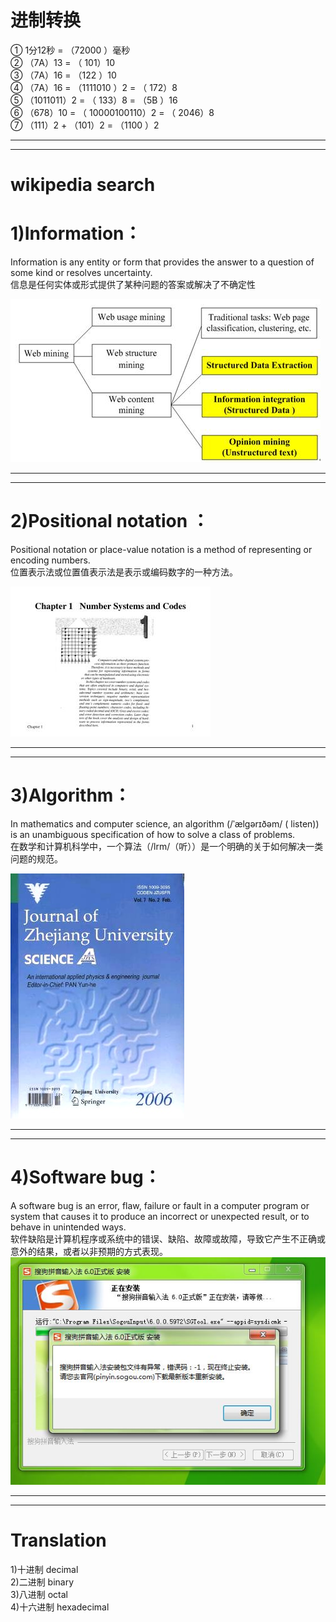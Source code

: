 # 进制转换  

① 1分12秒 = （72000 ）毫秒  
② （7A）13 = （ 101）10  
③ （7A）16 = （122 ）10   
④ （7A）16 = （1111010 ）2 = （ 172）8  
⑤ （1011011）2 = （ 133）8  = （5B ）16  
⑥ （678）10 = （ 10000100110）2 = （ 2046）8  
⑦ （111）2 + （101）2 = （1100 ）2  

***
***  

# wikipedia search  

# 1)Information：  

 Information is any entity or form that provides the answer to a question of some kind or resolves uncertainty.  
信息是任何实体或形式提供了某种问题的答案或解决了不确定性

![Information](images/W020091119340983423070.jpg)  

***
***  


# 2)Positional notation ：  

Positional notation or place-value notation is a method of representing or encoding numbers.  
位置表示法或位置值表示法是表示或编码数字的一种方法。


![Positional notation ](images/1_1270772.jpg)  

***
***  


# 3)Algorithm：  

In mathematics and computer science, an algorithm (/ˈælɡərɪðəm/ ( listen)) is an unambiguous specification of how to solve a class of problems.  
在数学和计算机科学中，一个算法（/lrm/（听））是一个明确的关于如何解决一类问题的规范。

![Algorithm](images/ZDYG200602.jpg)  

***
***  


# 4)Software bug：  

A software bug is an error, flaw, failure or fault in a computer program or system that causes it to produce an incorrect or unexpected result, or to behave in unintended ways.  
 软件缺陷是计算机程序或系统中的错误、缺陷、故障或故障，导致它产生不正确或意外的结果，或者以非预期的方式表现。
![Software bug](images/1107221855e49f1fe9fa89c52d.jpg)  

***
***  


# Translation  


1)十进制 
    decimal  
2)二进制 
    binary  
3)八进制 
    octal  
4)十六进制
    hexadecimal
